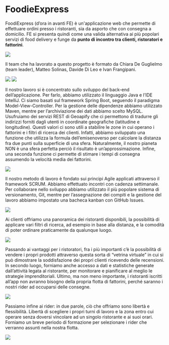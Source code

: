 # FoodieExpress

FoodiExpress (d’ora in avanti FE) è un'applicazione web che permette di effettuare ordini presso i ristoranti, sia da asporto che con consegna a domicilio.
FE si presenta quindi come una valida alternativa ai più popolari servizi di food delivery e funge da **punto di incontro tra clienti, ristoratori e fattorini**.

<picture>
  <source
    srcset="https://github.com/kiraDegu/FoodDeliveryApp/blob/dev/README-imgs/1.png"
    media="(prefers-color-scheme: dark)"
  />
  <source
    srcset="https://github.com/kiraDegu/FoodDeliveryApp/blob/dev/README-imgs/1.png"
    media="(prefers-color-scheme: light), (prefers-color-scheme: no-preference)"
  />
  <img src="https://github-readme-stats.vercel.app/api?username=anuraghazra&show_icons=true" />
</picture>

Il team che ha lavorato a questo progetto è formato da Chiara De Guglielmo (team leader), Matteo Solinas, Davide Di Leo e Ivan Frangipani.

<picture>
  <source
    srcset="https://github.com/kiraDegu/FoodDeliveryApp/blob/dev/README-imgs/2.png"
    media="(prefers-color-scheme: dark)"
  />
  <source
    srcset="https://github.com/kiraDegu/FoodDeliveryApp/blob/dev/README-imgs/2.png"
    media="(prefers-color-scheme: light), (prefers-color-scheme: no-preference)"
  />
  <img src="https://github-readme-stats.vercel.app/api?username=anuraghazra&show_icons=true" />
</picture>

<picture>
  <source
    srcset="https://github.com/kiraDegu/FoodDeliveryApp/blob/dev/README-imgs/3.png"
    media="(prefers-color-scheme: dark)"
  />
  <source
    srcset="https://github.com/kiraDegu/FoodDeliveryApp/blob/dev/README-imgs/3.png"
    media="(prefers-color-scheme: light), (prefers-color-scheme: no-preference)"
  />
  <img src="https://github-readme-stats.vercel.app/api?username=anuraghazra&show_icons=true" />
</picture>

Il nostro lavoro si è concentrato sullo sviluppo del back-end dell’applicazione. Per farlo,
abbiamo utilizzato il linguaggio Java e l’IDE IntelliJ.
Ci siamo basati sul framework Spring Boot, seguendo il paradigma
Model-View-Controller.
Per la gestione delle dipendenze abbiamo utilizzato Maven, mentre per l’archiviazione
dei dati abbiamo scelto MySQL.
Usufruiamo dei servizi REST di Geoapify che ci
permettono di tradurre gli indirizzi forniti dagli utenti in coordinate geografiche (latitudine
e longitudine).
Questi valori ci sono utili a stabilire le zone in cui operano i fattorini e i filtri di ricerca dei
clienti. Infatti, abbiamo sviluppato una funzione che utilizza la formula dell’emisenoverso
per calcolare la distanza fra due punti sulla superficie di una sfera. Naturalmente, il
nostro pianeta NON è una sfera perfetta perciò il risultato è un’approssimazione.
Infine, una seconda funzione ci permette di stimare i tempi di consegna assumendo la
velocità media dei fattorini.






<picture>
  <source
    srcset="https://github.com/kiraDegu/FoodDeliveryApp/blob/dev/README-imgs/7.png"
    media="(prefers-color-scheme: dark)"
  />
  <source
    srcset="https://github.com/kiraDegu/FoodDeliveryApp/blob/dev/README-imgs/7.png"
    media="(prefers-color-scheme: light), (prefers-color-scheme: no-preference)"
  />
  <img src="https://github-readme-stats.vercel.app/api?username=anuraghazra&show_icons=true" />
</picture>




Il nostro metodo di lavoro è fondato sui principi Agile applicati attraverso il framework
SCRUM. Abbiamo effettuato incontri con cadenza settimanale.
Per collaborare nello sviluppo abbiamo utilizzato il più popolare sistema di
versionamento, Git, mentre per l’assegnazione dei compiti e la gestione del lavoro
abbiamo impostato una bacheca kanban con GitHub Issues.


<picture>
  <source
    srcset="https://github.com/kiraDegu/FoodDeliveryApp/blob/dev/README-imgs/8.png"
    media="(prefers-color-scheme: dark)"
  />
  <source
    srcset="https://github.com/kiraDegu/FoodDeliveryApp/blob/dev/README-imgs/8.png"
    media="(prefers-color-scheme: light), (prefers-color-scheme: no-preference)"
  />
  <img src="https://github-readme-stats.vercel.app/api?username=anuraghazra&show_icons=true" />
</picture>

Ai clienti offriamo una panoramica dei ristoranti disponibili, la possibilità di applicare vari
filtri di ricerca, ad esempio in base alla distanza, e la comodità di poter ordinare
praticamente da qualunque luogo.

<picture>
  <source
    srcset="https://github.com/kiraDegu/FoodDeliveryApp/blob/dev/README-imgs/4.png"
    media="(prefers-color-scheme: dark)"
  />
  <source
    srcset="https://github.com/kiraDegu/FoodDeliveryApp/blob/dev/README-imgs/4.png"
    media="(prefers-color-scheme: light), (prefers-color-scheme: no-preference)"
  />
  <img src="https://github-readme-stats.vercel.app/api?username=anuraghazra&show_icons=true" />
</picture>


Passando ai vantaggi per i ristoratori, fra i più importanti c’è la possibilità di vendere i
propri prodotti attraverso questa sorta di “vetrina virtuale” in cui si può dimostrare la
soddisfazione dei propri clienti ricevendo delle recensioni.
In secondo luogo, forniamo anche accesso a dati e statistiche generate dall’attività
legata al ristorante, per monitorare e pianificare al meglio le strategie imprenditoriali.
Ultimo, ma non meno importante, i ristoranti iscritti all’app non avranno bisogno della
propria flotta di fattorini, perché saranno i nostri rider ad occuparsi delle consegne.

<picture>
  <source
    srcset="https://github.com/kiraDegu/FoodDeliveryApp/blob/dev/README-imgs/5.png"
    media="(prefers-color-scheme: dark)"
  />
  <source
    srcset="https://github.com/kiraDegu/FoodDeliveryApp/blob/dev/README-imgs/5.png"
    media="(prefers-color-scheme: light), (prefers-color-scheme: no-preference)"
  />
  <img src="https://github-readme-stats.vercel.app/api?username=anuraghazra&show_icons=true" />
</picture>

Passiamo infine ai rider: in due parole, ciò che offriamo sono libertà e flessibilità.
Libertà di scegliere i propri turni di lavoro e la zona entro cui operare senza doversi
vincolare ad un singolo ristorante e ai suoi orari.
Forniamo un breve periodo di formazione per selezionare i rider che verranno assunti
nella nostra flotta.

<picture>
  <source
    srcset="https://github.com/kiraDegu/FoodDeliveryApp/blob/dev/README-imgs/6.png"
    media="(prefers-color-scheme: dark)"
  />
  <source
    srcset="https://github.com/kiraDegu/FoodDeliveryApp/blob/dev/README-imgs/6.png"
    media="(prefers-color-scheme: light), (prefers-color-scheme: no-preference)"
  />
  <img src="https://github-readme-stats.vercel.app/api?username=anuraghazra&show_icons=true" />
</picture>

